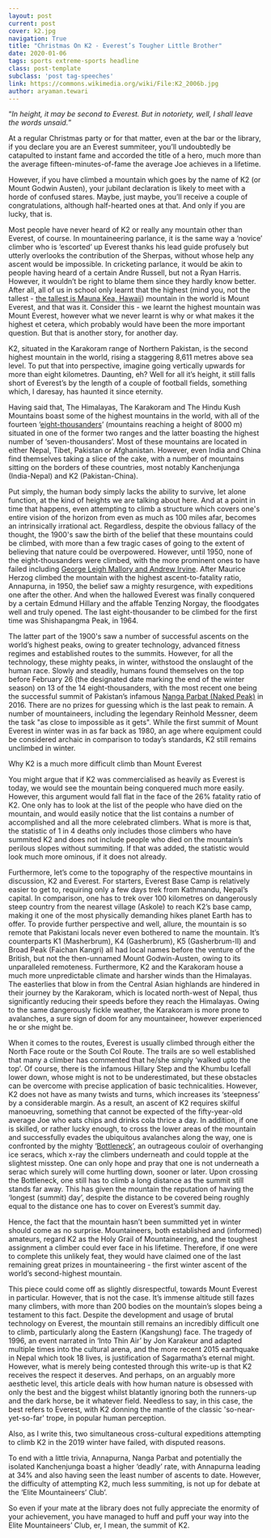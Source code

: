 ```yaml
---
layout: post
current: post
cover: k2.jpg
navigation: True
title: "Christmas On K2 - Everest’s Tougher Little Brother"
date: 2020-01-06
tags: sports extreme-sports headline
class: post-template
subclass: 'post tag-speeches'
link: https://commons.wikimedia.org/wiki/File:K2_2006b.jpg
author: aryaman.tewari
---
```

“*In height, it may be second to Everest. But in notoriety, well, I shall leave the words unsaid.*”

At a regular Christmas party or for that matter, even at the bar or the library, if you declare you are an Everest summiteer, you’ll undoubtedly be catapulted to instant fame and accorded the title of a hero, much more than the average fifteen-minutes-of-fame the average Joe achieves in a lifetime.

However, if you have climbed a mountain which goes by the name of K2 (or Mount Godwin Austen), your jubilant declaration is likely to meet with a horde of confused stares. Maybe, just maybe, you’ll receive a couple of congratulations, although half-hearted ones at that. And only if you are lucky, that is.

Most people have never heard of K2 or really any mountain other than Everest, of course. In mountaineering parlance, it is the same way a ‘novice’ climber who is ‘escorted’ up Everest thanks his lead guide profusely but utterly overlooks the contribution of the Sherpas, without whose help any ascent would be impossible. In cricketing parlance, it would be akin to people having heard of a certain Andre Russell, but not a Ryan Harris. However, it wouldn’t be right to blame them since they hardly know better. After all, all of us in school only learnt that the highest (mind you, not the tallest - [the tallest is Mauna Kea, Hawaii](https://www.forbes.com/sites/trevornace/2015/11/25/tallest-mountain-in-the-world-debatable/#322bb80c221c)) mountain in the world is Mount Everest, and that was it. Consider this - we learnt the highest mountain was Mount Everest, however what we never learnt is why or what makes it the highest et cetera, which probably would have been the more important question. But that is another story, for another day.

K2, situated in the Karakoram range of Northern Pakistan, is the second highest mountain in the world, rising a staggering 8,611 metres above sea level. To put that into perspective, imagine going vertically upwards for more than eight kilometres. Daunting, eh? Well for all it’s height, it still falls short of Everest’s by the length of a couple of football fields, something which, I daresay, has haunted it since eternity.

Having said that, The Himalayas, The Karakoram and The Hindu Kush Mountains boast some of the highest mountains in the world, with all of the fourteen ‘[eight-thousanders](https://en.wikipedia.org/wiki/Eight-thousander)’ (mountains reaching a height of 8000 m) situated in one of the former two ranges and the latter boasting the highest number of ‘seven-thousanders’. Most of these mountains are located in either Nepal, Tibet, Pakistan or Afghanistan. However, even India and China find themselves taking a slice of the cake, with a number of mountains sitting on the borders of these countries, most notably Kanchenjunga (India-Nepal) and K2 (Pakistan-China).

Put simply, the human body simply lacks the ability to survive, let alone function, at the kind of heights we are talking about here. And at a point in time that happens, even attempting to climb a structure which covers one's entire vision of the horizon from even as much as 100 miles afar, becomes an intrinsically irrational act. Regardless, despite the obvious fallacy of the thought, the 1900's saw the birth of the belief that these mountains could be climbed, with more than a few tragic cases of going to the extent of believing that nature could be overpowered. However, until 1950, none of the eight-thousanders were climbed, with the more prominent ones to have failed including [George Leigh Mallory and Andrew Irvine](https://en.wikipedia.org/wiki/George_Mallory). After Maurice Herzog climbed the mountain with the highest ascent-to-fatality ratio, Annapurna, in 1950, the belief saw a mighty resurgence, with expeditions one after the other. And when the hallowed Everest was finally conquered by a certain Edmund Hillary and the affable Tenzing Norgay, the floodgates well and truly opened. The last eight-thousander to be climbed for the first time was Shishapangma Peak, in 1964.

The latter part of the 1900's saw a number of successful ascents on the world’s highest peaks, owing to greater technology, advanced fitness regimes and established routes to the summits. However, for all the technology, these mighty peaks, in winter, withstood the onslaught of the human race. Slowly and steadily, humans found themselves on the top before February 26 (the designated date marking the end of the winter season) on 13 of the 14 eight-thousanders, with the most recent one being the successful summit of Pakistan’s infamous [Nanga Parbat (Naked Peak)](https://www.nationalgeographic.com/adventure/adventure-blog/2016/02/27/absolute-misery-climbers-complete-the-historic-first-winter-ascent-of-nanga-parbat-the-killer-mountain/) in 2016. There are no prizes for guessing which is the last peak to remain. A number of mountaineers, including the legendary Reinhold Messner, deem the task "as close to impossible as it gets". While the first summit of Mount Everest in winter was in as far back as 1980, an age where equipment could be considered archaic in comparison to today’s standards, K2 still remains unclimbed in winter.

Why K2 is a much more difficult climb than Mount Everest

You might argue that if K2 was commercialised as heavily as Everest is today, we would see the mountain being conquered much more easily. However, this argument would fall flat in the face of the 26% fatality ratio of K2. One only has to look at the list of the people who have died on the mountain, and would easily notice that the list contains a number of accomplished and all the more celebrated climbers. What is more is that, the statistic of 1 in 4 deaths only includes those climbers who have summited K2 and does not include people who died on the mountain’s perilous slopes without summiting. If that was added, the statistic would look much more ominous, if it does not already.

Furthermore, let’s come to the topography of the respective mountains in discussion, K2 and Everest. For starters, Everest Base Camp is relatively easier to get to, requiring only a few days trek from Kathmandu, Nepal’s capital. In comparison, one has to trek over 100 kilometres on dangerously steep country from the nearest village (Askole) to reach K2’s base camp, making it one of the most physically demanding hikes planet Earth has to offer. To provide further perspective and well, allure, the mountain is so remote that Pakistani locals never even bothered to name the mountain. It’s counterparts K1 (Masherbrum), K4 (Gasherbrum), K5 (Gasherbrum-II) and Broad Peak (Faichan Kangri) all had local names before the venture of the British, but not the then-unnamed Mount Godwin-Austen, owing to its unparalleled remoteness. Furthermore, K2 and the Karakoram house a much more unpredictable climate and harsher winds than the Himalayas. The easterlies that blow in from the Central Asian highlands are hindered in their journey by the Karakoram, which is located north-west of Nepal, thus significantly reducing their speeds before they reach the Himalayas. Owing to the same dangerously fickle weather, the Karakoram is more prone to avalanches, a sure sign of doom for any mountaineer, however experienced he or she might be.

When it comes to the routes, Everest is usually climbed through either the North Face route or the South Col Route. The trails are so well established that many a climber has commented that he/she simply ‘walked upto the top’. Of course, there is the infamous Hillary Step and the Khumbu Icefall lower down, whose might is not to be underestimated, but these obstacles can be overcome with precise application of basic technicalities. However, K2 does not have as many twists and turns, which increases its ‘steepness’ by a considerable margin. As a result, an ascent of K2 requires skilful manoeuvring, something that cannot be expected of the fifty-year-old average Joe who eats chips and drinks cola thrice a day. In addition, if one is skilled, or rather lucky enough, to cross the lower areas of the mountain and successfully evades the ubiquitous avalanches along the way, one is confronted by the mighty ‘[Bottleneck](https://en.wikipedia.org/wiki/Bottleneck_(K2))’, an outrageous couloir of overhanging ice seracs, which x-ray the climbers underneath and could topple at the slightest misstep. One can only hope and pray that one is not underneath a serac which surely will come hurtling down, sooner or later. Upon crossing the Bottleneck, one still has to climb a long distance as the summit still stands far away. This has given the mountain the reputation of having the ‘longest (summit) day’, despite the distance to be covered being roughly equal to the distance one has to cover on Everest’s summit day.

Hence, the fact that the mountain hasn’t been summitted yet in winter should come as no surprise. Mountaineers, both established and (informed) amateurs, regard K2 as the Holy Grail of Mountaineering, and the toughest assignment a climber could ever face in his lifetime. Therefore, if one were to complete this unlikely feat, they would have claimed one of the last remaining great prizes in mountaineering - the first winter ascent of the world’s second-highest mountain.

This piece could come off as slightly disrespectful, towards Mount Everest in particular. However, that is not the case. It’s immense altitude still fazes many climbers, with more than 200 bodies on the mountain’s slopes being a testament to this fact. Despite the development and usage of brutal technology on Everest, the mountain still remains an incredibly difficult one to climb, particularly along the Eastern (Kangshung) face. The tragedy of 1996, an event narrated in ‘Into Thin Air’ by Jon Karakeur and adapted multiple times into the cultural arena, and the more recent 2015 earthquake in Nepal which took 18 lives, is justification of Sagarmatha’s eternal might. However, what is merely being contested through this write-up is that K2 receives the respect it deserves. And perhaps, on an arguably more aesthetic level, this article deals with how human nature is obsessed with only the best and the biggest whilst blatantly ignoring both the runners-up and the dark horse, be it whatever field. Needless to say, in this case, the best refers to Everest, with K2 donning the mantle of the classic 'so-near-yet-so-far' trope, in popular human perception.

Also, as I write this, two simultaneous cross-cultural expeditions attempting to climb K2 in the 2019 winter have failed, with disputed reasons.

To end with a little trivia, Annapurna, Nanga Parbat and potentially the isolated Kanchenjunga boast a higher ‘deadly’ rate, with Annapurna leading at 34% and also having seen the least number of ascents to date. However, the difficulty of attempting K2, much less summiting, is not up for debate at the ‘Elite Mountaineers’ Club’.

So even if your mate at the library does not fully appreciate the enormity of your achievement, you have managed to huff and puff your way into the Elite Mountaineers’ Club, er, I mean, the summit of K2.
